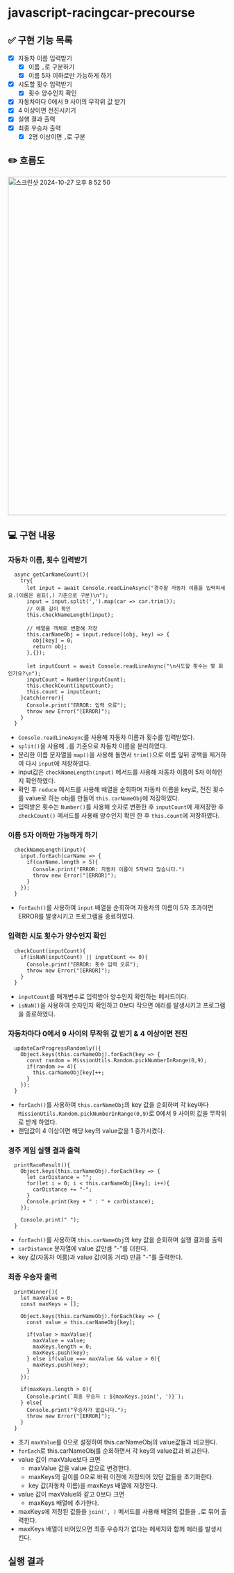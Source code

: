 # javascript-racingcar-precourse

## ✅ 구현 기능 목록

- [x] 자동차 이름 입력받기
  - [x] 이름 `,`로 구분하기
  - [x] 이름 5자 이하로만 가능하게 하기
- [x] 시도할 횟수 입력받기
  - [x] 횟수 양수인지 확인
- [x] 자동차마다 0에서 9 사이의 무작위 값 받기
- [x] 4 이상이면 전진시키기
- [x] 실행 결과 출력
- [x] 최종 우승자 출력
  - [x] 2명 이상이면 `,`로 구분

## ✏️ 흐름도

<img width="779" alt="스크린샷 2024-10-27 오후 8 52 50" src="https://github.com/user-attachments/assets/9d274ab5-d43d-40bd-8946-29d57ef992a7">

## 💻 구현 내용

### 자동차 이름, 횟수 입력받기

```
  async getCarNameCount(){
    try{
      let input = await Console.readLineAsync("경주할 자동차 이름을 입력하세요.(이름은 쉼표(,) 기준으로 구분)\n");
      input = input.split(',').map(car => car.trim());
      // 이름 길이 확인
      this.checkNameLength(input);

      // 배열을 객체로 변환해 저장
      this.carNameObj = input.reduce((obj, key) => {
        obj[key] = 0;
        return obj;
      },{});

      let inputCount = await Console.readLineAsync("\n시도할 횟수는 몇 회인가요?\n");
      inputCount = Number(inputCount);
      this.checkCount(inputCount);
      this.count = inputCount;
    }catch(error){
      Console.print("ERROR: 입력 오류");
      throw new Error("[ERROR]");
    }
  }
```

- `Console.readLineAsync`를 사용해 자동차 이름과 횟수를 입력받았다.
- `split()`을 사용해 `,`를 기준으로 자동차 이름을 분리하였다.
- 분리한 이름 문자열을 `map()`을 사용해 돌면서 `trim()`으로 이름 앞뒤 공백을 제거하여 다시 `input`에 저장하였다.
- input값은 `checkNameLength(input)` 메서드를 사용해 자동차 이름이 5자 이하인지 확인하였다.
- 확인 후 `reduce` 메서드를 사용해 배열을 순회하며 자동차 이름을 key로, 전진 횟수를 value로 하는 obj를 만들어 `this.carNameObj`에 저장하였다.
- 입력받은 횟수는 `Number()`를 사용해 숫자로 변환한 후 `inputCount`에 재저장한 후 `checkCount()` 메서드를 사용해 양수인지 확인 한 후 `this.count`에 저장하였다.

### 이름 5자 이하만 가능하게 하기

```
  checkNameLength(input){
    input.forEach(carName => {
      if(carName.length > 5){
        Console.print("ERROR: 자동차 이름이 5자보다 많습니다.")
        throw new Error("[ERROR]");
      }
    });
  }
```

- `forEach()`를 사용하여 `input` 배열을 순회하며 자동차의 이름이 5자 초과이면 ERROR를 발생시키고 프로그램을 종료하였다.

### 입력한 시도 횟수가 양수인지 확인

```
  checkCount(inputCount){
    if(isNaN(inputCount) || inputCount <= 0){
      Console.print("ERROR: 횟수 입력 오류");
      throw new Error("[ERROR]");
    }
  }
```

- `inputCount`를 매개변수로 입력받아 양수인지 확인하는 메서드이다.
- `isNaN()`을 사용하여 숫자인지 확인하고 0보다 작으면 에러를 발생시키고 프로그램을 종료하였다.

### 자동차마다 0에서 9 사이의 무작위 값 받기 & 4 이상이면 전진

```
  updateCarProgressRandomly(){
    Object.keys(this.carNameObj).forEach(key => {
      const random = MissionUtils.Random.pickNumberInRange(0,9);
      if(random >= 4){
        this.carNameObj[key]++;
      }
    });
  }
```

- `forEach()`를 사용하여 `this.carNameObj`의 key 값을 순회하며 각 key마다 `MissionUtils.Random.pickNumberInRange(0,9)`로 0에서 9 사이의 값을 무작위로 받게 하였다.
- 랜덤값이 4 이상이면 해당 key의 value값을 1 증가시켰다.

### 경주 게임 실행 결과 출력

```
  printRaceResult(){
    Object.keys(this.carNameObj).forEach(key => {
      let carDistance = "";
      for(let i = 0; i < this.carNameObj[key]; i++){
        carDistance += "-";
      }
      Console.print(key + " : " + carDistance);
    });

    Console.print(" ");
  }
```

- `forEach()`를 사용하여 `this.carNameObj`의 key 값을 순회하며 실행 결과를 출력
- `carDistance` 문자열에 value 값만큼 "-"를 더한다.
- key 값(자동차 이름)과 value 값(이동 거리) 만큼 "-"를 출력한다.

### 최종 우승자 출력

```
  printWinner(){
    let maxValue = 0;
    const maxKeys = [];

    Object.keys(this.carNameObj).forEach(key => {
      const value = this.carNameObj[key];

      if(value > maxValue){
        maxValue = value;
        maxKeys.length = 0;
        maxKeys.push(key);
      } else if(value === maxValue && value > 0){
        maxKeys.push(key);
      }
    });

    if(maxKeys.length > 0){
      Console.print(`최종 우승자 : ${maxKeys.join(', ')}`);
    } else{
      Console.print("우승자가 없습니다.");
      throw new Error("[ERROR]");
    }
  }
```

- 초기 `maxValue`를 0으로 설정하여 this.carNameObj의 value값들과 비교한다.
- `forEach`로 this.carNameObj를 순회하면서 각 key의 value값과 비교한다.
- value 값이 maxValue보다 크면
  - maxValue 값을 value 값으로 변경한다.
  - maxKeys의 길이를 0으로 바꿔 이전에 저장되어 있던 값들을 초기화한다.
  - key 값(자동차 이름)을 maxKeys 배열에 저장한다.
- value 값이 maxValue와 같고 0보다 크면
  - maxKeys 배열에 추가한다.
- maxKeys에 저장된 값들을 `join(', )` 메서드를 사용해 배열의 값들을 `,`로 묶어 출력한다.
- maxKeys 배열이 비어있으면 최종 우승자가 없다는 메세지와 함께 에러를 발생시킨다.

## 실행 결과
